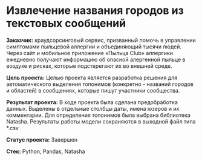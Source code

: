# Извлечение названия городов из текстовых сообщений

**Заказчик:** краудсорсинговый сервис, призванный помочь в управлении симптомами пыльцевой аллергии и объединяющий тысячи людей. Через сайт и мобильное приложение «Пыльца Club» аллергики ежедневно получают информацию об опасной алергенной пыльце в воздухе и рисках, которые подстерегают их во внешней среде.

**Цель проекта:** Целью проекта является разработка решения для автоматического выделения топонимов (конкретно - названий городов и областей) в сообщениях, которые пишут участники сообщества.

**Результат проекта:** В ходе проекта была сделана предобработка данных. Выделены в отдельные столбцы даты, имена юзеров и их комментарии. Для определения топонимов была выбрана библиотека Natasha. Результаты работы модели сохраняются в выходной файл типа *.csv 

**Статус проекта:** Завершен

**Стек:** Python, Pandas, Natasha
